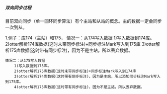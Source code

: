 ##### 双向同步过程
目前双向同步（单一回环同步算法）有个主站和从站的概念。主的数据一定会同步一次到从。

1.例子：库174（主站）和175，
    情况一：从174写入数据
        1)写入数据到174库。
        2)otter解析174库数据(这时未带同步标注)+同步标注Mark写入到175库
        3)otter解析175库数据(这时带有同步标注)，因为不是主站，所以丢弃数据。

    情况二：从175写入数据
        1)写入数据到175库。
        2)otter解析175库数据(这时未带同步标注)+同步标注Mark写入到174库
        3)otter解析174库数据(这时带有同步标注)，因为是主站，所以添加同步标注Mark写入到175库。
        4)otter解析175库数据(这时带有同步标注)，因为不是主站，所以丢弃数据。

